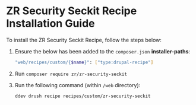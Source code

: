 # ZR Security Seckit Recipe Installation Guide

To install the ZR Security Seckit Recipe, follow the steps below:

1. Ensure the below has been added to the `composer.json` **installer-paths**:
    ```sh
    "web/recipes/custom/{$name}": ["type:drupal-recipe"]
    ```
2. Run `composer require zr/zr-security-seckit`
3. Run the following command (within `/web` directory):

    ```sh
    ddev drush recipe recipes/custom/zr-security-seckit
    ```

